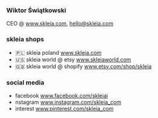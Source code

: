### Wiktor Świątkowski
CEO @ www.skleia.com, hello@skleia.com
### skleia shops
- 🇵🇱 skleia poland www.skleia.com
- 🇺🇸 skleia world @ etsy www.skleiaworld.com
- 🇬🇧 skleia world @ shopify www.etsy.com/shop/skleia
### social media
- facebook www.facebook.com/skleiai
- nstagram www.instagram.com/skleia_com
- interest www.pinterest.com/skleia_com
